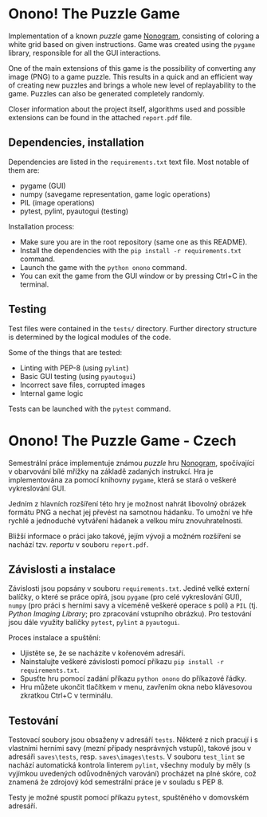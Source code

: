 # Onono! The Puzzle Game

Implementation of a known *puzzle* game [Nonogram](https://en.wikipedia.org/wiki/Nonogram), consisting of coloring
a white grid based on given instructions. Game was created using the `pygame` library, responsible for all the GUI interactions.

One of the main extensions of this game is the possibility of converting any image (PNG) to a game puzzle. This results 
in a quick and an efficient way of creating new puzzles and brings a whole new level of replayability to the game. Puzzles
can also be generated completely randomly.

Closer information about the project itself, algorithms used and possible extensions can be found in the attached `report.pdf` file.

## Dependencies, installation

Dependencies are listed in the `requirements.txt` text file. Most notable of them are:
- pygame (GUI)
- numpy (savegame representation, game logic operations)
- PIL (image operations)
- pytest, pylint, pyautogui (testing)

Installation process:
- Make sure you are in the root repository (same one as this README).
- Install the dependencies with the `pip install -r requirements.txt` command.
- Launch the game with the `python onono` command.
- You can exit the game from the GUI window or by pressing Ctrl+C in the terminal.

## Testing

Test files were contained in the `tests/` directory. Further directory structure is determined by the logical modules of the code.

Some of the things that are tested:
- Linting with PEP-8 (using `pylint`)
- Basic GUI testing (using `pyautogui`)
- Incorrect save files, corrupted images
- Internal game logic

Tests can be launched with the `pytest` command.

# Onono! The Puzzle Game - Czech

Semestrální práce implementuje známou *puzzle* hru [Nonogram](https://en.wikipedia.org/wiki/Nonogram), spočívající v obarvování bílé mřížky na základě zadaných instrukcí. Hra je implementována za pomocí knihovny `pygame`, která se stará o veškeré vykreslování GUI. 

Jedním z hlavních rozšíření této hry je možnost nahrát libovolný obrázek formátu PNG a nechat jej převést na samotnou hádanku. To umožní ve hře rychlé a jednoduché vytváření hádanek a velkou míru znovuhratelnosti.

Bližší informace o práci jako takové, jejím vývoji a možném rozšíření se nachází tzv. *reportu* v souboru `report.pdf`.

## Závislosti a instalace

Závislosti jsou popsány v souboru `requirements.txt`. Jediné velké externí balíčky, o které se práce opírá, jsou `pygame` (pro celé vykreslování GUI), `numpy` (pro práci s herními savy a víceméně veškeré operace s poli) a `PIL` (tj. *Python Imaging Library*; pro zpracování vstupního obrázku). Pro testování jsou dále využity balíčky `pytest`, `pylint` a `pyautogui`.

Proces instalace a spuštění:
- Ujistěte se, že se nacházíte v kořenovém adresáří.
- Nainstalujte veškeré závislosti pomocí příkazu `pip install -r requirements.txt`.
- Spusťte hru pomocí zadání příkazu `python onono` do příkazové řádky.
- Hru můžete ukončit tlačítkem v menu, zavřením okna nebo klávesovou zkratkou Ctrl+C v terminálu.

## Testování

Testovací soubory jsou obsaženy v adresáří `tests`. Některé z nich pracují i s vlastními herními savy (mezní případy nesprávných vstupů), takové jsou v adresáři `saves\tests`, resp. `saves\images\tests`. V souboru `test_lint` se nachází automatická kontrola linterem `pylint`, všechny moduly by měly (s vyjímkou uvedených odůvodněných varování) procházet na plné skóre, což znamená že zdrojový kód semestrální práce je v souladu s PEP 8.

Testy je možné spustit pomocí příkazu `pytest`, spuštěného v domovském adresáří.
